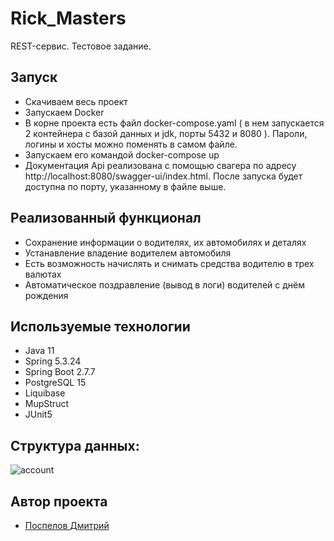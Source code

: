 # Rick_Masters

REST-сервис. Тестовое задание.

## Запуск

- Скачиваем весь проект
- Запускаем Docker
- В корне проекта есть файл docker-compose.yaml ( в нем запускается 2 контейнера с базой данных и jdk, порты 5432 и 8080 ). 
Пароли, логины и хосты можно поменять в самом файле.
- Запускаем его командой docker-compose up
- Документация Api реализована с помощью свагера по адресу http://localhost:8080/swagger-ui/index.html. 
После запуска будет доступна по порту, указанному в файле выше.

## Реализованный функционал

- Сохранение информации о водителях, их автомобилях и деталях
- Устанавление владение водителем автомобиля
- Есть возможность начислять и снимать средства водителю в трех валютах
- Автоматическое поздравление (вывод в логи) водителей с днём рождения

## Используемые технологии

- Java 11
- Spring 5.3.24
- Spring Boot 2.7.7
- PostgreSQL 15
- Liquibase
- MupStruct
- JUnit5

## Структура данных:

![account](https://github.com/dmitriyspeliy/Rick_Masters/assets/102532626/07cfcd8e-1410-4a0b-9f08-8190921a1946)



## Автор проекта

- <a  href="https://github.com/dmitriyspeliy">Поспелов Дмитрий</a> 
